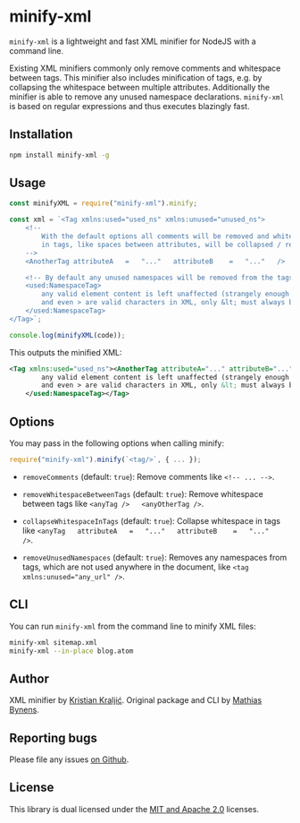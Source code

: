 # minify-xml

`minify-xml` is a lightweight and fast XML minifier for NodeJS with a command line.

Existing XML minifiers commonly only remove comments and whitespace between tags. This minifier also includes minification of tags, e.g. by collapsing the whitespace between multiple attributes. Additionally the minifier is able to remove any unused namespace declarations. `minify-xml` is based on regular expressions and thus executes blazingly fast.

## Installation

```bash
npm install minify-xml -g
```

## Usage

```js
const minifyXML = require("minify-xml").minify;

const xml = `<Tag xmlns:used="used_ns" xmlns:unused="unused_ns">
    <!--
        With the default options all comments will be removed and whitespace
        in tags, like spaces between attributes, will be collapsed / removed
    -->
    <AnotherTag attributeA   =   "..."   attributeB    =   "..."   />

    <!-- By default any unused namespaces will be removed from the tags: -->
    <used:NamespaceTag>
        any valid element content is left unaffected (strangely enough = " ... "
        and even > are valid characters in XML, only &lt; must always be encoded)
    </used:NamespaceTag>
</Tag>`;

console.log(minifyXML(code));
```

This outputs the minified XML:

```xml
<Tag xmlns:used="used_ns"><AnotherTag attributeA="..." attributeB="..."/><used:NamespaceTag>
        any valid element content is left unaffected (strangely enough = " ... "
        and even > are valid characters in XML, only &lt; must always be encoded)
    </used:NamespaceTag></Tag>
```

## Options

You may pass in the following options when calling minify:

```js
require("minify-xml").minify(`<tag/>`, { ... });
```

- `removeComments` (default: `true`): Remove comments like `<!-- ... -->`.

- `removeWhitespaceBetweenTags` (default: `true`): Remove whitespace between tags like `<anyTag />   <anyOtherTag />`.

- `collapseWhitespaceInTags` (default: `true`): Collapse whitespace in tags like `<anyTag   attributeA   =   "..."   attributeB    =   "..."   />`.

- `removeUnusedNamespaces` (default: `true`): Removes any namespaces from tags, which are not used anywhere in the document, like `<tag xmlns:unused="any_url" />`.

## CLI

You can run `minify-xml` from the command line to minify XML files:

```bash
minify-xml sitemap.xml
minify-xml --in-place blog.atom
```

## Author

XML minifier by [Kristian Kraljić](https://kra.lc/). Original package and CLI by [Mathias Bynens](https://mathiasbynens.be/).

## Reporting bugs

Please file any issues [on Github](https://github.com/kristian/minify-xml/issues).

## License

This library is dual licensed under the [MIT and Apache 2.0](LICENSE) licenses.